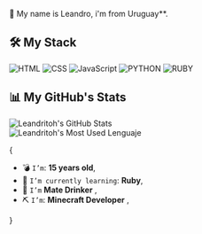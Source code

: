 📌 My name is Leandro, i'm from Uruguay**.

## 🛠 My Stack

![HTML](https://img.shields.io/badge/HTML-000?style=for-the-badge&logo=html5) ![CSS](https://img.shields.io/badge/CSS-000?style=for-the-badge&logo=css3&logoColor=1572B6) ![JavaScript](https://img.shields.io/badge/JavaScript-000?style=for-the-badge&logo=javascript) ![PYTHON](https://img.shields.io/badge/python-3670A0?style=for-the-badge&logo=python&logoColor=ffdd54)
![RUBY](https://img.shields.io/badge/Ruby-CC342D?style=for-the-badge&logo=ruby&logoColor=white)

## 📊 My GitHub's Stats

![Leandritoh's GitHub Stats](https://github-readme-stats.vercel.app/api?username=Leandritoh&show_icons=true&title_color=fff&bg_color=90,3a0943,000&text_color=fff&icon_color=c435e8&hide_border=true) <br>
![Leandritoh's Most Used Lenguaje](https://github-readme-stats.vercel.app/api/top-langs/?username=Leandritoh&theme=blue-green) <br>



{

* 💣 `I’m`: **15 years old**,
* 🌱 `I’m currently learning`: **Ruby**,
* 🧉 `I’m` **Mate Drinker**  ,
* ⛏️ `I’m`: **Minecraft Developer**   ,

}  

